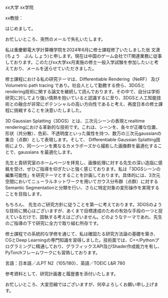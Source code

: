 xx大学		xx学院

xx教授：

はじめまして。

お忙しいところ、突然のメールで失礼いたします。

私は重慶郵電大学計算機学院を2024年6月に修士課程修了いたしました张  文潇(ちょう　ぶん しょう)と申します。現在は中国のゲーム会社でIT関連業務に従事しております。このたびxx大学xx月実施の修士一般入学試験を参加したいと考えており、メールを送らせていただきました。

修士課程における私の研究テーマは、Differentiable Rendering（NeRF） 及び Volumetric path tracing であり。社会人として勤務する傍ら、3DGSとrendering技術に関する論文を継続して読んでおります。その中で、自分は学術研究に対してより強い情熱を抱いていると認識するに至り、3DGSと人工知能技術との融合が非常にポテンシャルの高い方向性であると考え、再度日本の修士課程に挑戦することを決意いたしました。

3D Gaussian Splatting（3DGS）とは、三次元シーンの表現とrealtime renderingにおける革新的な技術です。これは、シーンを、各々が正確な位置、形状（共分散）、色彩、不透明度といった属性を持つ、数万の三次元gaussianの集合（点群）として表現します。そして、 Differentiable  Gaussian Splatting技術により、同一シーンを異なるカメラポーズから撮影した画像群を最適化することで、gaussians を最適化します。

先生と貴研究室のホームページを拝見し、画像処理に対する先生の深い造詣に感銘を受け、ぜひご指導を仰ぎたいと強く感じております。私は「3DGSシーンの編集可能性」を研究テーマとすることを計画しております。具体的には、3次元空間においてニューラルネットワークを用いてガウス分布群（点群）に対するSemantic Segmentationと分類を行い、さらに特定対象の変形操作を実現することを目指します。

もちろん、 先生のご研究方針に従うことを第一に考えております。3DGSのような技術に関心はございますが、あくまで目標達成のための有効な手段の一つと捉えているだけで、固執する考えはございません。どのようなテーマであれ、先生のご指導の下で研究に全力で取り組む所存です。

修士課程での系統的な学修を通じて、私は確固たる研究方法論の基礎を築き、CGとDeep Learningの専門知識を習得しました。技術面では、C++/Pythonプログラミングに精通しており、グラフィックスAPI及びShader作成能力を有し、PyTorchフレームワークにも習熟しております。

言語：日本語／JLPT N2（105/180）、英語／TOEIC L&R 780

参考資料として、研究計画書と履歴書を添付いたします。

お忙しいところ、大変恐縮ではございますが、何卒よろしくお願い申し上げます。
